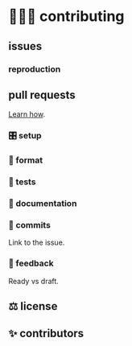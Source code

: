 # 👨🏼‍💻 contributing

## issues

### reproduction

## pull requests

[Learn how][kcd-pr].

### 🎛 setup

### 💎 format

### 🧪 tests

### 📖 documentation

### 🔹 commits

Link to the issue.

### 💬 feedback

Ready vs draft.

## ⚖ license

## ✨ contributors

[kcd-pr]: https://egghead.io/courses/how-to-contribute-to-an-open-source-project-on-github
